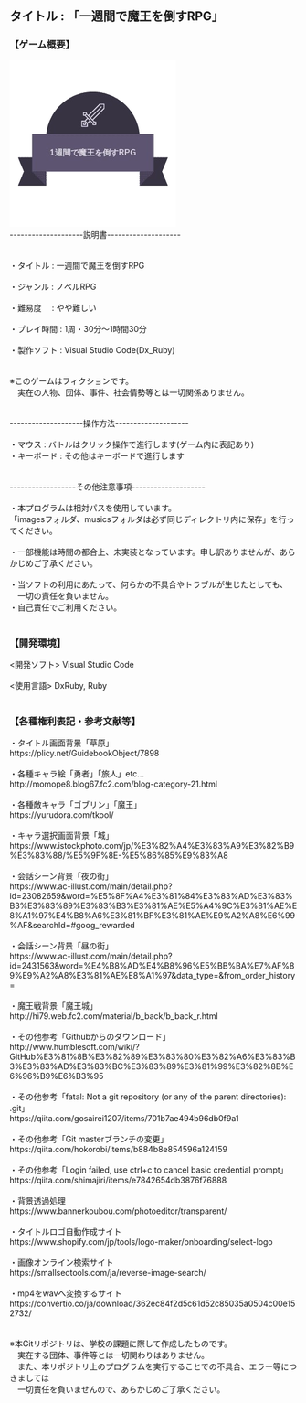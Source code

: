 <h2>タイトル : 「一週間で魔王を倒すRPG」</h2>
<h3>【ゲーム概要】</h3>

![logo](/images/title_logo.png)
<br>
--------------------説明書--------------------<br>
<br>
<br>
・タイトル : 一週間で魔王を倒すRPG<br>
<br>
・ジャンル : ノベルRPG<br>
<br>
・難易度　 : やや難しい<br>
<br>
・プレイ時間 : 1周・30分～1時間30分<br>
<br>
・製作ソフト : Visual Studio Code(Dx_Ruby)<br>
<br>
<br>
※このゲームはフィクションです。<br>
　実在の人物、団体、事件、社会情勢等とは一切関係ありません。<br>
<br>
<br>
--------------------操作方法--------------------<br>
<br>
・マウス : バトルはクリック操作で進行します(ゲーム内に表記あり)<br>
・キーボード : その他はキーボードで進行します<br>
<br>
<br>
------------------その他注意事項--------------------<br>
<br>
・本プログラムは相対パスを使用しています。<br>
 「imagesフォルダ、musicsフォルダは必ず同じディレクトリ内に保存」を行ってください。<br>
<br>
・一部機能は時間の都合上、未実装となっています。申し訳ありませんが、あらかじめご了承ください。<br>
<br>
・当ソフトの利用にあたって、何らかの不具合やトラブルが生じたとしても、<br>
　一切の責任を負いません。<br>
・自己責任でご利用ください。<br>
<br>
<h3>【開発環境】</h3>
<開発ソフト> Visual Studio Code<br>
<br>
<使用言語> DxRuby, Ruby<br>
<br>
<h3>【各種権利表記・参考文献等】</h3>
・タイトル画面背景「草原」<br>
https://plicy.net/GuidebookObject/7898
<br>
<br>
・各種キャラ絵「勇者」「旅人」etc...<br>
http://momope8.blog67.fc2.com/blog-category-21.html
<br>
<br>
・各種敵キャラ「ゴブリン」「魔王」<br>
https://yurudora.com/tkool/
<br>
<br>
・キャラ選択画面背景「城」<br>
https://www.istockphoto.com/jp/%E3%82%A4%E3%83%A9%E3%82%B9%E3%83%88/%E5%9F%8E-%E5%86%85%E9%83%A8
<br>
<br>
・会話シーン背景「夜の街」<br>
https://www.ac-illust.com/main/detail.php?id=23082659&word=%E5%8F%A4%E3%81%84%E3%83%AD%E3%83%B3%E3%83%89%E3%83%B3%E3%81%AE%E5%A4%9C%E3%81%AE%E8%A1%97%E4%B8%A6%E3%81%BF%E3%81%AE%E9%A2%A8%E6%99%AF&searchId=#goog_rewarded
<br>
<br>
・会話シーン背景「昼の街」<br>
https://www.ac-illust.com/main/detail.php?id=2431563&word=%E4%B8%AD%E4%B8%96%E5%BB%BA%E7%AF%89%E9%A2%A8%E3%81%AE%E8%A1%97&data_type=&from_order_history=
<br>
<br>
・魔王戦背景「魔王城」<br>
http://hi79.web.fc2.com/material/b_back/b_back_r.html
<br>
<br>
・その他参考「Githubからのダウンロード」<br>
http://www.humblesoft.com/wiki/?GitHub%E3%81%8B%E3%82%89%E3%83%80%E3%82%A6%E3%83%B3%E3%83%AD%E3%83%BC%E3%83%89%E3%81%99%E3%82%8B%E6%96%B9%E6%B3%95
<br>
<br>
・その他参考「fatal: Not a git repository (or any of the parent directories): .git」<br>
https://qiita.com/gosairei1207/items/701b7ae494b96db0f9a1
<br>
<br>
・その他参考「Git masterブランチの変更」<br>
https://qiita.com/hokorobi/items/b884b8e854596a124159
<br>
<br>
・その他参考「Login failed, use ctrl+c to cancel basic credential prompt」<br>
https://qiita.com/shimajiri/items/e7842654db3876f76888
<br>
<br>
・背景透過処理<br>
https://www.bannerkoubou.com/photoeditor/transparent/
<br>
<br>
・タイトルロゴ自動作成サイト<br>
https://www.shopify.com/jp/tools/logo-maker/onboarding/select-logo
<br>
<br>
・画像オンライン検索サイト<br>
https://smallseotools.com/ja/reverse-image-search/
<br>
<br>
・mp4をwavへ変換するサイト<br>
https://convertio.co/ja/download/362ec84f2d5c61d52c85035a0504c00e152732/
<br>
<br>
<br>
※本Gitリポジトリは、学校の課題に際して作成したものです。<br>
　実在する団体、事件等とは一切関わりはありません。<br>
　また、本リポジトリ上のプログラムを実行することでの不具合、エラー等につきましては<br>
　一切責任を負いませんので、あらかじめご了承ください。<br>
